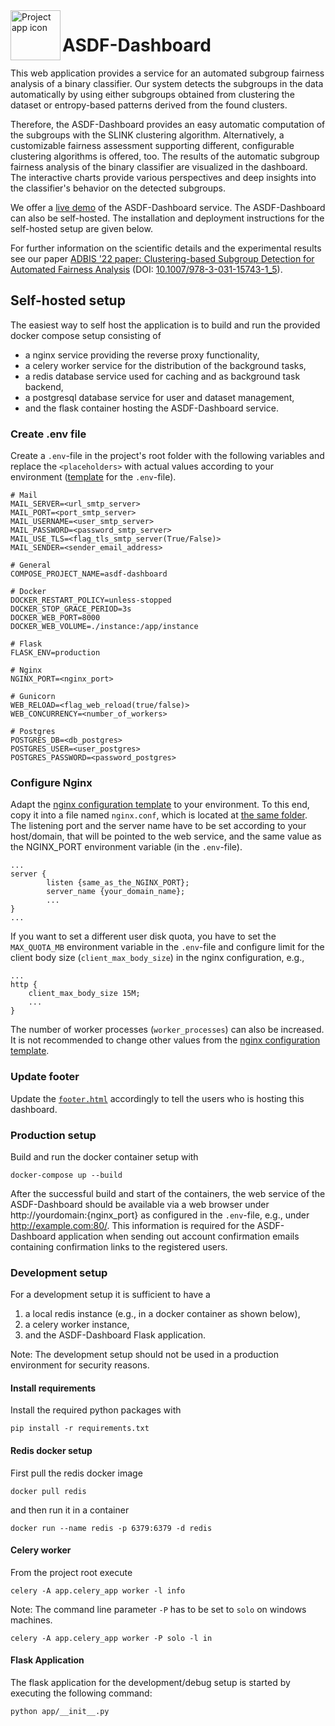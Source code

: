 <img align="left" width="80" height="80" src="https://github.com/jeschaef/ASDF-Dashboard/blob/f56f7876e7ecd49363bccd1b4048376e4854cc3d/app/static/logo.png" alt="Project app icon">

# ASDF-Dashboard

This web application provides a service for an automated subgroup 
fairness analysis of a binary classifier. Our system detects the 
subgroups in the data automatically by using either subgroups obtained
from clustering the dataset or entropy-based patterns derived from 
the found clusters.

Therefore, the ASDF-Dashboard provides an easy automatic computation
of the subgroups with the SLINK clustering algorithm. Alternatively,
a customizable fairness assessment supporting different, configurable
clustering algorithms is offered, too. The results of the automatic 
subgroup fairness analysis of the binary classifier are visualized 
in the dashboard. The interactive charts provide various perspectives
and deep insights into the classifier's behavior on the
detected subgroups.

We offer a [live demo](http://server1.dbda.cs.uni-frankfurt.de) of the ASDF-Dashboard 
service. The ASDF-Dashboard can also be self-hosted. The installation and deployment
instructions for the self-hosted setup are given below. 

For further information on the scientific details and the experimental
results see our paper [ADBIS '22 paper: Clustering-based Subgroup 
Detection for Automated Fairness Analysis](https://link.springer.com/chapter/10.1007/978-3-031-15743-1_5) (DOI: [10.1007/978-3-031-15743-1_5](https://doi.org/10.1007/978-3-031-15743-1_5)).

## Self-hosted setup

The easiest way to self host the application is to build and run 
the provided docker compose setup consisting of
- a nginx service providing the reverse proxy functionality,
- a celery worker service for the distribution of the background
tasks,
- a redis database service used for caching and as background 
task backend,
- a postgresql database service for user and dataset management,
- and the flask container hosting the ASDF-Dashboard service.


### Create .env file

Create a `.env`-file in the project's root folder with the following variables and replace the `<placeholders>` 
with actual values according to your environment ([template](.env-template) for the
`.env`-file).
```
# Mail
MAIL_SERVER=<url_smtp_server>
MAIL_PORT=<port_smtp_server>
MAIL_USERNAME=<user_smtp_server>
MAIL_PASSWORD=<password_smtp_server>
MAIL_USE_TLS=<flag_tls_smtp_server(True/False)>
MAIL_SENDER=<sender_email_address>

# General
COMPOSE_PROJECT_NAME=asdf-dashboard

# Docker
DOCKER_RESTART_POLICY=unless-stopped
DOCKER_STOP_GRACE_PERIOD=3s
DOCKER_WEB_PORT=8000
DOCKER_WEB_VOLUME=./instance:/app/instance

# Flask
FLASK_ENV=production

# Nginx
NGINX_PORT=<nginx_port>

# Gunicorn
WEB_RELOAD=<flag_web_reload(true/false)>
WEB_CONCURRENCY=<number_of_workers>

# Postgres
POSTGRES_DB=<db_postgres>
POSTGRES_USER=<user_postgres>
POSTGRES_PASSWORD=<password_postgres>
```

### Configure Nginx

Adapt the [nginx configuration template](app/conf/nginx/nginx-template.conf) to your 
environment. To this end, copy it into a file named `nginx.conf`, which is located at 
[the same folder](app/conf/nginx). The listening port and the server name have to be 
set according to your host/domain, that will be pointed to the web service, and the 
same value as the NGINX_PORT environment variable (in the `.env`-file).

```
...
server {
        listen {same_as_the_NGINX_PORT};
        server_name {your_domain_name};
        ...
}
...
```

If you want to set a different user disk quota, you have to set the `MAX_QUOTA_MB` 
environment variable in the `.env`-file and configure limit for the client body size
(`client_max_body_size`) in the nginx configuration, e.g.,
```
...
http {
    client_max_body_size 15M;
    ...
}
```

The number of worker processes (`worker_processes`) can also be 
increased. It is not recommended to change other values from the
[nginx configuration template](app/conf/nginx/nginx-template.conf).

### Update footer

Update the [`footer.html`](app/templates/footer.html) accordingly to tell the
users who is hosting this dashboard.


### Production setup

Build and run the docker container setup with

`docker-compose up --build`

After the successful build and start of the containers, the web service of the 
ASDF-Dashboard should be available via a web browser under 
http://yourdomain:{nginx_port} as configured in the `.env`-file, 
e.g., under http://example.com:80/. This information is required for
the ASDF-Dashboard application when sending out account confirmation
emails containing confirmation links to the registered users.


### Development setup

For a development setup it is sufficient to have a
1. a local redis instance (e.g., in a docker container as shown below),
2. a celery worker instance,
3. and the ASDF-Dashboard Flask application.

Note: The development setup should not be used in a production 
environment for security reasons.

#### Install requirements

Install the required python packages with

`pip install -r requirements.txt`

#### Redis docker setup

First pull the redis docker image

`docker pull redis`

and then run it in a container

`docker run --name redis -p 6379:6379 -d redis`

#### Celery worker

From the project root execute

`celery -A app.celery_app worker -l info`

Note: The command line parameter `-P` has to be set to `solo` on windows machines.

`celery -A app.celery_app worker -P solo -l in`

#### Flask Application

The flask application for the development/debug setup is started by executing
the following command:

`python app/__init__.py`

